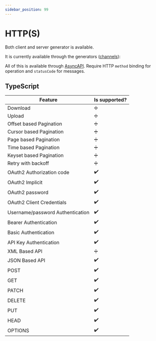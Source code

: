 ```yaml
---
sidebar_position: 99
---
```


# HTTP(S)

Both client and server generator is available.

It is currently available through the generators ([channels](../generators/channels.md)):

All of this is available through [AsyncAPI](../inputs/asyncapi.md). Require HTTP `method` binding for operation and `statusCode` for messages.

## TypeScript

| **Feature** | Is supported? |
|---|---|
| Download | ➗ |
| Upload | ➗ |
| Offset based Pagination | ➗ |
| Cursor based Pagination | ➗ |
| Page based Pagination | ➗ |
| Time based Pagination | ➗ |
| Keyset based Pagination | ➗ |
| Retry with backoff | ➗ |
| OAuth2 Authorization code | ✔️ |
| OAuth2 Implicit | ✔️ |
| OAuth2 password | ✔️ |
| OAuth2 Client Credentials | ✔️ |
| Username/password Authentication | ✔️ |
| Bearer Authentication | ✔️ |
| Basic Authentication | ✔️ |
| API Key Authentication | ✔️ |
| XML Based API | ➗ | 
| JSON Based API | ✔️ | 
| POST | ✔️ |
| GET | ✔️ |
| PATCH | ✔️ |
| DELETE | ✔️ |
| PUT | ✔️ |
| HEAD | ✔️ |
| OPTIONS | ✔️ |